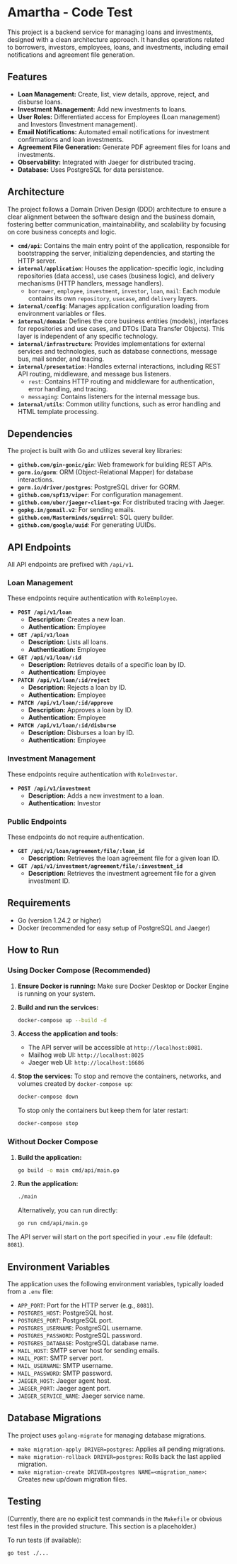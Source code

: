# Amartha - Code Test

This project is a backend service for managing loans and investments, designed with a clean architecture approach. It handles operations related to borrowers, investors, employees, loans, and investments, including email notifications and agreement file generation.

## Features

-   **Loan Management:** Create, list, view details, approve, reject, and disburse loans.
-   **Investment Management:** Add new investments to loans.
-   **User Roles:** Differentiated access for Employees (Loan management) and Investors (Investment management).
-   **Email Notifications:** Automated email notifications for investment confirmations and loan investments.
-   **Agreement File Generation:** Generate PDF agreement files for loans and investments.
-   **Observability:** Integrated with Jaeger for distributed tracing.
-   **Database:** Uses PostgreSQL for data persistence.

## Architecture

The project follows a Domain Driven Design (DDD) architecture to ensure a clear alignment between the software design and the business domain, fostering better communication, maintainability, and scalability by focusing on core business concepts and logic.

-   **`cmd/api`**: Contains the main entry point of the application, responsible for bootstrapping the server, initializing dependencies, and starting the HTTP server.
-   **`internal/application`**: Houses the application-specific logic, including repositories (data access), use cases (business logic), and delivery mechanisms (HTTP handlers, message handlers).
    -   `borrower`, `employee`, `investment`, `investor`, `loan`, `mail`: Each module contains its own `repository`, `usecase`, and `delivery` layers.
-   **`internal/config`**: Manages application configuration loading from environment variables or files.
-   **`internal/domain`**: Defines the core business entities (models), interfaces for repositories and use cases, and DTOs (Data Transfer Objects). This layer is independent of any specific technology.
-   **`internal/infrastructure`**: Provides implementations for external services and technologies, such   as database connections, message bus, mail sender, and tracing.
-   **`internal/presentation`**: Handles external interactions, including REST API routing, middleware, and message bus listeners.
    -   `rest`: Contains HTTP routing and middleware for authentication, error handling, and tracing.
    -   `messaging`: Contains listeners for the internal message bus.
-   **`internal/utils`**: Common utility functions, such as error handling and HTML template processing.

## Dependencies

The project is built with Go and utilizes several key libraries:

-   **`github.com/gin-gonic/gin`**: Web framework for building REST APIs.
-   **`gorm.io/gorm`**: ORM (Object-Relational Mapper) for database interactions.
-   **`gorm.io/driver/postgres`**: PostgreSQL driver for GORM.
-   **`github.com/spf13/viper`**: For configuration management.
-   **`github.com/uber/jaeger-client-go`**: For distributed tracing with Jaeger.
-   **`gopkg.in/gomail.v2`**: For sending emails.
-   **`github.com/Masterminds/squirrel`**: SQL query builder.
-   **`github.com/google/uuid`**: For generating UUIDs.

## API Endpoints

All API endpoints are prefixed with `/api/v1`.

### Loan Management

These endpoints require authentication with `RoleEmployee`.

-   **`POST /api/v1/loan`**
    -   **Description:** Creates a new loan.
    -   **Authentication:** Employee
-   **`GET /api/v1/loan`**
    -   **Description:** Lists all loans.
    -   **Authentication:** Employee
-   **`GET /api/v1/loan/:id`**
    -   **Description:** Retrieves details of a specific loan by ID.
    -   **Authentication:** Employee
-   **`PATCH /api/v1/loan/:id/reject`**
    -   **Description:** Rejects a loan by ID.
    -   **Authentication:** Employee
-   **`PATCH /api/v1/loan/:id/approve`**
    -   **Description:** Approves a loan by ID.
    -   **Authentication:** Employee
-   **`PATCH /api/v1/loan/:id/disburse`**
    -   **Description:** Disburses a loan by ID.
    -   **Authentication:** Employee

### Investment Management

These endpoints require authentication with `RoleInvestor`.

-   **`POST /api/v1/investment`**
    -   **Description:** Adds a new investment to a loan.
    -   **Authentication:** Investor

### Public Endpoints

These endpoints do not require authentication.

-   **`GET /api/v1/loan/agreement/file/:loan_id`**
    -   **Description:** Retrieves the loan agreement file for a given loan ID.
-   **`GET /api/v1/investment/agreement/file/:investment_id`**
    -   **Description:** Retrieves the investment agreement file for a given investment ID.

## Requirements

-   Go (version 1.24.2 or higher)
-   Docker (recommended for easy setup of PostgreSQL and Jaeger)

## How to Run

### Using Docker Compose (Recommended)

1.  **Ensure Docker is running:** Make sure Docker Desktop or Docker Engine is running on your system.

2.  **Build and run the services:**
    ```bash
    docker-compose up --build -d
    ```

3.  **Access the application and tools:**
    -   The API server will be accessible at `http://localhost:8081`.
    -   Mailhog web UI: `http://localhost:8025`
    -   Jaeger web UI: `http://localhost:16686`

4.  **Stop the services:**
    To stop and remove the containers, networks, and volumes created by `docker-compose up`:
    ```bash
    docker-compose down
    ```
    To stop only the containers but keep them for later restart:
    ```bash
    docker-compose stop
    ```

### Without Docker Compose

1.  **Build the application:**
    ```bash
    go build -o main cmd/api/main.go
    ```

2.  **Run the application:**
    ```bash
    ./main
    ```
    Alternatively, you can run directly:
    ```bash
    go run cmd/api/main.go
    ```

The API server will start on the port specified in your `.env` file (default: `8081`).

## Environment Variables

The application uses the following environment variables, typically loaded from a `.env` file:

-   `APP_PORT`: Port for the HTTP server (e.g., `8081`).
-   `POSTGRES_HOST`: PostgreSQL host.
-   `POSTGRES_PORT`: PostgreSQL port.
-   `POSTGRES_USERNAME`: PostgreSQL username.
-   `POSTGRES_PASSWORD`: PostgreSQL password.
-   `POSTGRES_DATABASE`: PostgreSQL database name.
-   `MAIL_HOST`: SMTP server host for sending emails.
-   `MAIL_PORT`: SMTP server port.
-   `MAIL_USERNAME`: SMTP username.
-   `MAIL_PASSWORD`: SMTP password.
-   `JAEGER_HOST`: Jaeger agent host.
-   `JAEGER_PORT`: Jaeger agent port.
-   `JAEGER_SERVICE_NAME`: Jaeger service name.

## Database Migrations

The project uses `golang-migrate` for managing database migrations.
-   `make migration-apply DRIVER=postgres`: Applies all pending migrations.
-   `make migration-rollback DRIVER=postgres`: Rolls back the last applied migration.
-   `make migration-create DRIVER=postgres NAME=<migration_name>`: Creates new up/down migration files.

## Testing

(Currently, there are no explicit test commands in the `Makefile` or obvious test files in the provided structure. This section is a placeholder.)

To run tests (if available):
```bash
go test ./...
```